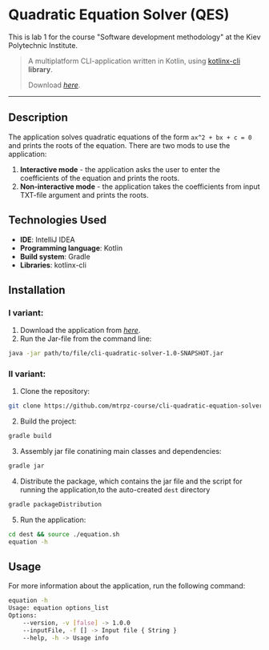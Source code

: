 # Quadratic Equation Solver (QES)
This is lab 1 for the course "Software development methodology" at the Kiev Polytechnic Institute.
> A multiplatform CLI-application written in Kotlin, using [kotlinx-cli](https://github.com/Kotlin/kotlinx-cli) **library**.
>
> Download [_here_]().
-------------------------------
## Description

The application solves quadratic equations of the form `ax^2 + bx + c = 0` and prints the roots of the equation.
There are two mods to use the application:
1. **Interactive mode** - the application asks the user to enter the coefficients of the equation and prints the roots.
2. **Non-interactive mode** - the application takes the coefficients from input TXT-file argument and prints the roots.

## Technologies Used

- **IDE**: IntelliJ IDEA
- **Programming language**: Kotlin
- **Build system**: Gradle
- **Libraries**: kotlinx-cli

## Installation

### I variant:

1. Download the application from [_here_]().
2. Run the Jar-file from the command line:
```bash
java -jar path/to/file/cli-quadratic-solver-1.0-SNAPSHOT.jar
```
### II variant:

1. Clone the repository:
```bash
git clone https://github.com/mtrpz-course/cli-quadratic-equation-solver.git
```
2. Build the project:
```bash
gradle build
```
3. Assembly jar file conatining main classes and dependencies:
```bash
gradle jar
```
4. Distribute the package, which contains the jar file and the script for running the application,to the auto-created `dest` directory
```bash
gradle packageDistribution
```
5. Run the application:
```bash
cd dest && source ./equation.sh
equation -h
```

## Usage

For more information about the application, run the following command:
```bash
equation -h
Usage: equation options_list
Options: 
    --version, -v [false] -> 1.0.0 
    --inputFile, -f [] -> Input file { String }
    --help, -h -> Usage info 

```
